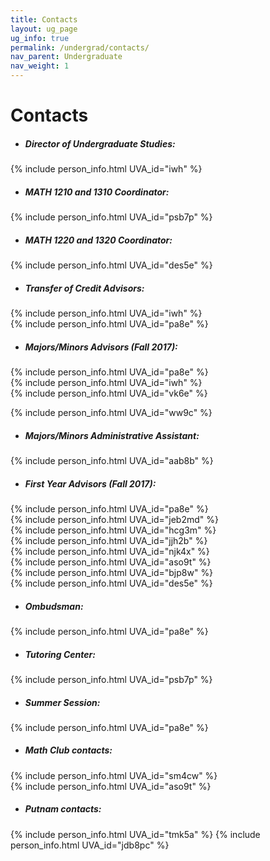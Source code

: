 ```yaml
---
title: Contacts
layout: ug_page
ug_info: true
permalink: /undergrad/contacts/
nav_parent: Undergraduate
nav_weight: 1
---
```


<h1 class="mb-4">Contacts</h1>


- ##### Director of Undergraduate Studies:<br>
{% include person_info.html UVA_id="iwh" %}

- ##### MATH 1210 and 1310 Coordinator:<br>
{% include person_info.html UVA_id="psb7p" %}

- ##### MATH 1220 and 1320 Coordinator:<br>
{% include person_info.html UVA_id="des5e" %}

- ##### Transfer of Credit Advisors:<br>
{% include person_info.html UVA_id="iwh" %}<br>
{% include person_info.html UVA_id="pa8e" %}

- ##### Majors/Minors Advisors (Fall 2017):<br>
{% include person_info.html UVA_id="pa8e" %}<br>
{% include person_info.html UVA_id="iwh" %}<br>
{% include person_info.html UVA_id="vk6e" %}<br>
<!-- {% include person_info.html UVA_id="tam7b" %}<br> -->
{% include person_info.html UVA_id="ww9c" %}

- ##### Majors/Minors Administrative Assistant:<br>
{% include person_info.html UVA_id="aab8b" %}

- ##### First Year Advisors (Fall 2017):<br>
{% include person_info.html UVA_id="pa8e" %}<br>
{% include person_info.html UVA_id="jeb2md" %}<br>
{% include person_info.html UVA_id="hcg3m" %}<br>
{% include person_info.html UVA_id="jjh2b" %}<br>
{% include person_info.html UVA_id="njk4x" %}<br>
{% include person_info.html UVA_id="aso9t" %}<br>
{% include person_info.html UVA_id="bjp8w" %}<br>
{% include person_info.html UVA_id="des5e" %}

- ##### Ombudsman:<br>
{% include person_info.html UVA_id="pa8e" %}

- ##### Tutoring Center:<br>
{% include person_info.html UVA_id="psb7p" %}

- ##### Summer Session:<br>
{% include person_info.html UVA_id="pa8e" %}

- ##### Math Club contacts:<br>
{% include person_info.html UVA_id="sm4cw" %}<br>
{% include person_info.html UVA_id="aso9t" %}

- ##### Putnam contacts:<br>
{% include person_info.html UVA_id="tmk5a" %}
{% include person_info.html UVA_id="jdb8pc" %}

